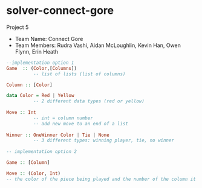 # solver-connect-gore
Project 5
* Team Name: Connect Gore
* Team Members: Rudra Vashi, Aidan McLoughlin, Kevin Han, Owen Flynn, Erin Heath


```Haskell
--implementation option 1
Game  :: (Color,[Columns])
          -- list of lists (list of columns)

Column :: [Color]

data Color = Red | Yellow
          -- 2 different data types (red or yellow)
          
Move :: Int
          -- int = column number
          -- add new move to an end of a list
          
Winner :: OneWinner Color | Tie | None
          -- 3 different types: winning player, tie, no winner
          
-- implementation option 2

Game :: [Column]

Move :: (Color, Int)
-- the color of the piece being played and the number of the column it's being played in

```
